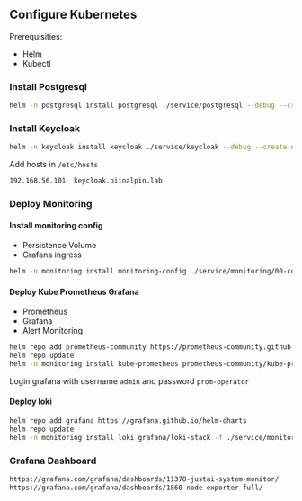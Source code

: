 ## Configure Kubernetes

Prerequisities:
- Helm
- Kubectl

### Install Postgresql
```bash
helm -n postgresql install postgresql ./service/postgresql --debug --create-namespace 
```

### Install Keycloak
```bash
helm -n keycloak install keycloak ./service/keycloak --debug --create-namespace 
```

Add hosts in `/etc/hosts`
```bash
192.168.56.101	keycloak.piinalpin.lab
```

### Deploy Monitoring

#### Install monitoring config
- Persistence Volume
- Grafana ingress

```bash
helm -n monitoring install monitoring-config ./service/monitoring/00-config --create-namespace
```

#### Deploy Kube Prometheus Grafana
- Prometheus
- Grafana
- Alert Monitoring

```bash
helm repo add prometheus-community https://prometheus-community.github.io/helm-charts 
helm repo update
helm -n monitoring install kube-prometheus prometheus-community/kube-prometheus-stack -f .service/monitoring/kube-prom/values.yaml --create-namespace
```

Login grafana with username `admin` and password `prom-operator`

#### Deploy loki

```bash
helm repo add grafana https://grafana.github.io/helm-charts
helm repo update
helm -n monitoring install loki grafana/loki-stack -f ./service/monitoring/loki-stack/values.yaml --create-namespace
```

### Grafana Dashboard
```bash
https://grafana.com/grafana/dashboards/11378-justai-system-monitor/
https://grafana.com/grafana/dashboards/1860-node-exporter-full/
```